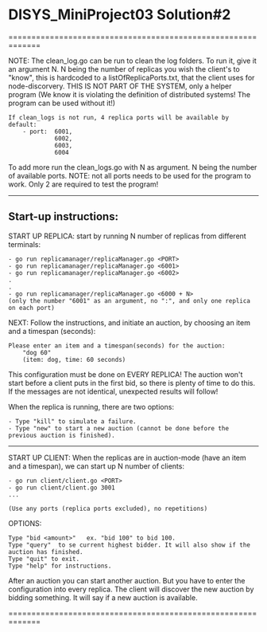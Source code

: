 # DISYS_MiniProject03 Solution#2
=============================================================

NOTE: 
The clean_log.go can be run to clean the log folders. To run it, give it an argument N. N being the number of replicas you wish the client's to "know", this is hardcoded to a listOfReplicaPorts.txt, that the client uses for node-discorvery. THIS IS NOT PART OF THE SYSTEM, only a helper program (We know it is violating the definition of distributed systems! The program can be used without it!)

    If clean_logs is not run, 4 replica ports will be available by default:
        - port:  6001,
                 6002,
                 6003,
                 6004

To add more run the clean_logs.go with N as argument. N being the number of available ports. NOTE: not all ports needs to be used for the program to work. Only 2 are required to test the program!

-------------------------------------------------------------
Start-up instructions:
-------------------------------------------------------------
START UP REPLICA: start by running N number of replicas from different terminals:
        
    - go run replicamanager/replicaManager.go <PORT> 
    - go run replicamanager/replicaManager.go <6001> 
    - go run replicamanager/replicaManager.go <6002> 
    .
    .
    - go run replicamanager/replicaManager.go <6000 + N> 
    (only the number "6001" as an argument, no ":", and only one replica on each port)

NEXT: Follow the instructions, and initiate an auction, by choosing an item and a timespan (seconds):

    Please enter an item and a timespan(seconds) for the auction:    
        "dog 60"     
        (item: dog, time: 60 seconds)

This configuration must be done on EVERY REPLICA! The auction won't start before a client puts in the first bid, so there is plenty of time to do this. If the messages are not identical, unexpected results will follow! 

When the replica is running, there are two options:
   
    - Type "kill" to simulate a failure. 
    - Type "new" to start a new auction (cannot be done before the previous auction is finished).

-------------------------------------------------------------
START UP CLIENT: When the replicas are in auction-mode (have an item and a timespan), we can start up N number of clients:
   
    - go run client/client.go <PORT>
    - go run client/client.go 3001
    ...

    (Use any ports (replica ports excluded), no repetitions)

OPTIONS:
    
    Type "bid <amount>"   ex. "bid 100" to bid 100.
    Type "query"  to se current highest bidder. It will also show if the auction has finished.
    Type "quit" to exit. 
    Type "help" for instructions. 

After an auction you can start another auction. But you have to enter the configuration into every replica. The client will discover the new auction by bidding something. It will say if a new auction is available. 

=============================================================


